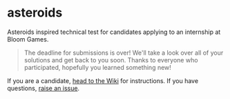 # asteroids
Asteroids inspired technical test for candidates applying to an internship at Bloom Games.

> The deadline for submissions is over! We'll take a look over all of your solutions and get back to you soon. Thanks to everyone who participated, hopefully you learned something new!

If you are a candidate, [head to the Wiki](https://github.com/bloomstudios/asteroids/wiki) for instructions.
If you have questions, [raise an issue](https://github.com/bloomstudios/asteroids/issues/new).
